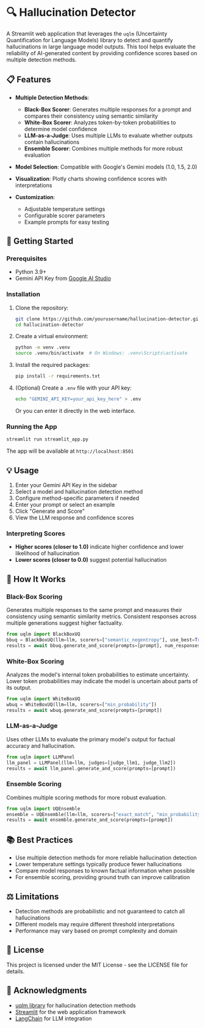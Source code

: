 # 🔍 Hallucination Detector

A Streamlit web application that leverages the `uqlm` (Uncertainty Quantification for Language Models) library to detect and quantify hallucinations in large language model outputs. This tool helps evaluate the reliability of AI-generated content by providing confidence scores based on multiple detection methods.

## 📋 Features

- **Multiple Detection Methods**:
  - **Black-Box Scorer**: Generates multiple responses for a prompt and compares their consistency using semantic similarity
  - **White-Box Scorer**: Analyzes token-by-token probabilities to determine model confidence
  - **LLM-as-a-Judge**: Uses multiple LLMs to evaluate whether outputs contain hallucinations
  - **Ensemble Scorer**: Combines multiple methods for more robust evaluation

- **Model Selection**: Compatible with Google's Gemini models (1.0, 1.5, 2.0)

- **Visualization**: Plotly charts showing confidence scores with interpretations

- **Customization**:
  - Adjustable temperature settings
  - Configurable scorer parameters
  - Example prompts for easy testing

## 🚀 Getting Started

### Prerequisites

- Python 3.9+ 
- Gemini API Key from [Google AI Studio](https://aistudio.google.com/app/apikey)

### Installation

1. Clone the repository:
   ```bash
   git clone https://github.com/yourusername/hallucination-detector.git
   cd hallucination-detector
   ```

2. Create a virtual environment:
   ```bash
   python -m venv .venv
   source .venv/bin/activate  # On Windows: .venv\Scripts\activate
   ```

3. Install the required packages:
   ```bash
   pip install -r requirements.txt
   ```

4. (Optional) Create a `.env` file with your API key:
   ```bash
   echo "GEMINI_API_KEY=your_api_key_here" > .env
   ```
   
   Or you can enter it directly in the web interface.

### Running the App

```bash
streamlit run streamlit_app.py
```

The app will be available at `http://localhost:8501`

## 💡 Usage

1. Enter your Gemini API Key in the sidebar
2. Select a model and hallucination detection method
3. Configure method-specific parameters if needed
4. Enter your prompt or select an example
5. Click "Generate and Score" 
6. View the LLM response and confidence scores

### Interpreting Scores

- **Higher scores (closer to 1.0)** indicate higher confidence and lower likelihood of hallucination
- **Lower scores (closer to 0.0)** suggest potential hallucination

## 🔧 How It Works

### Black-Box Scoring

Generates multiple responses to the same prompt and measures their consistency using semantic similarity metrics. Consistent responses across multiple generations suggest higher factuality.

```python
from uqlm import BlackBoxUQ
bbuq = BlackBoxUQ(llm=llm, scorers=["semantic_negentropy"], use_best=True)
results = await bbuq.generate_and_score(prompts=[prompt], num_responses=5)
```

### White-Box Scoring

Analyzes the model's internal token probabilities to estimate uncertainty. Lower token probabilities may indicate the model is uncertain about parts of its output.

```python
from uqlm import WhiteBoxUQ
wbuq = WhiteBoxUQ(llm=llm, scorers=["min_probability"])
results = await wbuq.generate_and_score(prompts=[prompt])
```

### LLM-as-a-Judge

Uses other LLMs to evaluate the primary model's output for factual accuracy and hallucination.

```python
from uqlm import LLMPanel
llm_panel = LLMPanel(llm=llm, judges=[judge_llm1, judge_llm2])
results = await llm_panel.generate_and_score(prompts=[prompt])
```

### Ensemble Scoring

Combines multiple scoring methods for more robust evaluation.

```python
from uqlm import UQEnsemble
ensemble = UQEnsemble(llm=llm, scorers=["exact_match", "min_probability", llm])
results = await ensemble.generate_and_score(prompts=[prompt])
```

## 📚 Best Practices

- Use multiple detection methods for more reliable hallucination detection
- Lower temperature settings typically produce fewer hallucinations
- Compare model responses to known factual information when possible
- For ensemble scoring, providing ground truth can improve calibration

## ⚖️ Limitations

- Detection methods are probabilistic and not guaranteed to catch all hallucinations
- Different models may require different threshold interpretations
- Performance may vary based on prompt complexity and domain

## 📝 License

This project is licensed under the MIT License - see the LICENSE file for details.

## 🙏 Acknowledgments

- [uqlm library](https://github.com/uq-lm/uqlm) for hallucination detection methods
- [Streamlit](https://streamlit.io/) for the web application framework
- [LangChain](https://python.langchain.com/) for LLM integration
